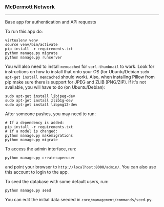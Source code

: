 ### McDermott Network

---

Base app for authentication and API requests

To run this app do:

```
virtualenv venv
source venv/bin/activate
pip install -r requirements.txt
python manage.py migrate
python manage.py runserver
```

You will also need to install `memcached` for `sorl-thumbnail` to work. Look for instructions on how to install that onto your OS (for Ubuntu/Debian `sudo apt-get install memcached` should work). Also, when installing Pillow from pip make sure there is support for JPEG and ZLIB (PNG/ZIP). If it's not available, you will have to do (on Ubuntu/Debian):

```
sudo apt-get install libjpeg-dev
sudo apt-get install zlib1g-dev
sudo apt-get install libpng12-dev
```

After someone pushes, you may need to run:

```
# If a dependency is added:
pip install -r requirements.txt
# If a model is changed:
python manage.py makemigrations
python manage.py migrate
```

To access the admin interface, run:

```
python manage.py createsuperuser
```

and point your browser to `http://localhost:8000/admin/`. You can also use this account to login to the app.

To seed the database with some default users, run:

```
python manage.py seed
```

You can edit the initial data seeded in `core/management/commands/seed.py`.
